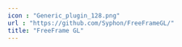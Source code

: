 ```yaml
---
icon : "Generic_plugin_128.png"
url : "https://github.com/Syphon/FreeFrameGL/"
title: "FreeFrame GL"
---
```

